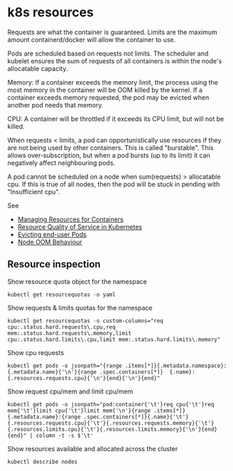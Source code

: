 # k8s resources

Requests are what the container is guaranteed. Limits are the maximum amount containerd/docker will allow the container to use.

Pods are scheduled based on requests not limits. The scheduler and kubelet ensures the sum of requests of all containers is within the node's allocatable capacity.

Memory:
If a container exceeds the memory limit, the process using the most memory in the container will be OOM killed by the kernel.
If a container exceeds memory requested, the pod may be evicted when another pod needs that memory.

CPU:
A container will be throttled if it exceeds its CPU limit, but will not be killed.

When requests < limits, a pod can opportunistically use resources if they are not being used by other containers. This is called "burstable". This allows over-subscription, but when a pod bursts (up to its limit) it can negatively affect neighbouring pods.

A pod cannot be scheduled on a node when sum(requests) > allocatable cpu. If this is true of all nodes, then the pod will be stuck in pending with "Insufficient cpu".  

See

- [Managing Resources for Containers](https://kubernetes.io/docs/concepts/configuration/manage-resources-containers/#requests-and-limits)
- [Resource Quality of Service in Kubernetes](https://github.com/kubernetes/community/blob/master/contributors/design-proposals/node/resource-qos.md)
- [Evicting end-user Pods](https://kubernetes.io/docs/tasks/administer-cluster/out-of-resource/#evicting-end-user-pods)
- [Node OOM Behaviour](https://kubernetes.io/docs/tasks/administer-cluster/out-of-resource/#node-oom-behavior)

## Resource inspection

Show resource quota object for the namespace

```
kubectl get resourcequotas -o yaml
```

Show requests & limits quotas for the namespace

```
kubectl get resourcequotas -o custom-columns="req cpu:.status.hard.requests\.cpu,req mem:.status.hard.requests\.memory,limit cpu:.status.hard.limits\.cpu,limit mem:.status.hard.limits\.memory"
```

Show cpu requests

```shell
kubectl get pods -o jsonpath="{range .items[*]}{.metadata.namespace}:{.metadata.name}{'\n'}{range .spec.containers[*]}  {.name}:{.resources.requests.cpu}{'\n'}{end}{'\n'}{end}"
```

Show request cpu/mem and limit cpu/mem

```shell
kubectl get pods -o jsonpath="pod:container{'\t'}req cpu{'\t'}req mem{'\t'}limit cpu{'\t'}limit mem{'\n'}{range .items[*]}{.metadata.name}:{range .spec.containers[*]}{.name}{'\t'}{.resources.requests.cpu}{'\t'}{.resources.requests.memory}{'\t'}{.resources.limits.cpu}{'\t'}{.resources.limits.memory}{'\n'}{end}{end}" | column -t -s $'\t'
```

Show resources available and allocated across the cluster

```
kubectl describe nodes
```
